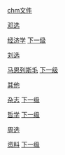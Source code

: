 [chm文件](https://github.com/fumoliufenyi/-/blob/master/%E7%BD%91%E7%9B%98%E8%B5%84%E6%96%99%E7%9B%AE%E5%BD%95.md#chm文件)

[邓选](https://github.com/fumoliufenyi/-/blob/master/%E7%BD%91%E7%9B%98%E8%B5%84%E6%96%99%E7%9B%AE%E5%BD%95.md#邓选)

[经济学](https://github.com/fumoliufenyi/-/blob/master/%E7%BD%91%E7%9B%98%E8%B5%84%E6%96%99%E7%9B%AE%E5%BD%95.md#经济学)   [下一级]()

[刘选](https://github.com/fumoliufenyi/-/blob/master/%E7%BD%91%E7%9B%98%E8%B5%84%E6%96%99%E7%9B%AE%E5%BD%95.md#刘选)

[马恩列斯毛](https://github.com/fumoliufenyi/-/blob/master/%E7%BD%91%E7%9B%98%E8%B5%84%E6%96%99%E7%9B%AE%E5%BD%95.md#马恩列斯毛)   [下一级]()

[其他](https://github.com/fumoliufenyi/-/blob/master/%E7%BD%91%E7%9B%98%E8%B5%84%E6%96%99%E7%9B%AE%E5%BD%95.md#其他)

[杂志](https://github.com/fumoliufenyi/-/blob/master/%E7%BD%91%E7%9B%98%E8%B5%84%E6%96%99%E7%9B%AE%E5%BD%95.md#杂志)   [下一级]()

[哲学](https://github.com/fumoliufenyi/-/blob/master/%E7%BD%91%E7%9B%98%E8%B5%84%E6%96%99%E7%9B%AE%E5%BD%95.md#哲学)   [下一级]()

[周选](https://github.com/fumoliufenyi/-/blob/master/%E7%BD%91%E7%9B%98%E8%B5%84%E6%96%99%E7%9B%AE%E5%BD%95.md#周选)

[资料](https://github.com/fumoliufenyi/-/blob/master/%E7%BD%91%E7%9B%98%E8%B5%84%E6%96%99%E7%9B%AE%E5%BD%95.md#资料)   [下一级]()
 
